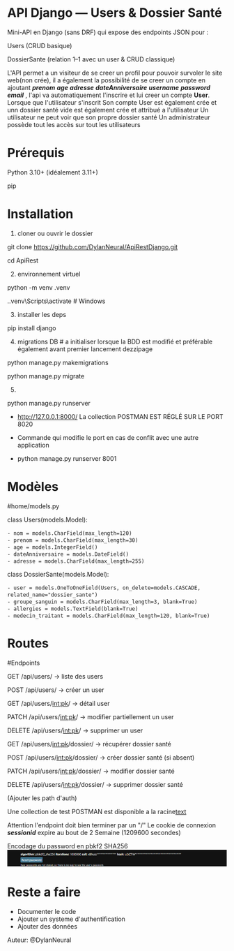 # API Django — Users & Dossier Santé

Mini-API en Django (sans DRF) qui expose des endpoints JSON pour :

Users (CRUD basique)

DossierSante (relation 1–1 avec un user & CRUD classique)



L'API permet a un visiteur de se creer un profil pour pouvoir survoler le site web(non crée),
il a également la possibilité de se creer un compte en ajoutant ***prenom*** ***age*** ***adresse*** ***dateAnniversaire*** ***username*** ***password*** ***email***
, l'api va automatiquement l'inscrire et lui creer un compte **User**.
Lorsque que l'utilisateur s'inscrit Son compte User est également crée et unn dossier santé vide est également crée et attribué a l'utilisateur
Un utilisateur ne peut voir que son propre dossier santé 
Un administrateur possède tout les accès sur tout les utilisateurs


# Prérequis

Python 3.10+ (idéalement 3.11+)

pip

# Installation
1) cloner ou ouvrir le dossier

git clone https://github.com/DylanNeural/ApiRestDjango.git

cd ApiRest

2) environnement virtuel
   
python -m venv .venv

.\.venv\Scripts\activate     # Windows

3) installer les deps
   
pip install django

4) migrations DB # a initialiser lorsque la BDD est modifié et préférable également avant premier lancement dezzipage
   
python manage.py makemigrations

python manage.py migrate

5) 
python manage.py runserver

- http://127.0.0.1:8000/ La collection POSTMAN EST RÉGLÉ SUR LE PORT 8020

- Commande qui modifie le port en cas de conflit avec une autre application

- python manage.py runserver 8001


# Modèles

#home/models.py

class Users(models.Model):

    - nom = models.CharField(max_length=120)
    - prenom = models.CharField(max_length=30)
    - age = models.IntegerField()
    - dateAnniversaire = models.DateField()
    - adresse = models.CharField(max_length=255)

class DossierSante(models.Model):

    - user = models.OneToOneField(Users, on_delete=models.CASCADE, related_name="dossier_sante")
    - groupe_sanguin = models.CharField(max_length=3, blank=True)
    - allergies = models.TextField(blank=True)
    - medecin_traitant = models.CharField(max_length=120, blank=True)

# Routes

#Endpoints

GET    /api/users/                    → liste des users

POST   /api/users/                    → créer un user

GET    /api/users/<int:pk>/           → détail user

PATCH  /api/users/<int:pk>/           → modifier partiellement un user

DELETE /api/users/<int:pk>/           → supprimer un user

GET    /api/users/<int:pk>/dossier/    → récupérer dossier santé

POST   /api/users/<int:pk>/dossier/    → créer dossier santé (si absent)

PATCH  /api/users/<int:pk>/dossier/    → modifier dossier santé

DELETE /api/users/<int:pk>/dossier/    → supprimer dossier santé


(Ajouter les path d'auth)

Une collection de test POSTMAN est disponible a la racine[text](CollectionDeTest.json)


Attention l'endpoint doit bien terminer par un "/"
Le cookie de connexion ***sessionid*** expire au bout de 2 Semaine (1209600 secondes)

Encodage du password en pbkf2 SHA256
![alt text](image.png)

# Reste a faire
- Documenter le code
- Ajouter un systeme d'authentification
- Ajouter des données

  
Auteur: @DylanNeural
